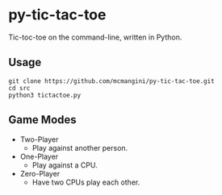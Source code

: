 # py-tic-tac-toe

Tic-toc-toe on the command-line, written in Python.

## Usage

```
git clone https://github.com/mcmangini/py-tic-tac-toe.git
cd src
python3 tictactoe.py
```

## Game Modes

- Two-Player
    - Play against another person.
- One-Player
    - Play against a CPU.
- Zero-Player
    - Have two CPUs play each other.
